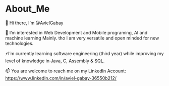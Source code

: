# About_Me

👋 Hi there, I’m @AvielGabay

👀 I’m interested in Web Development and Mobile programing, AI and machine learning Mainly. tho I am very versatile and open minded for new technologies.

⚡I’m currently learning software engineering (third year) while improving my level of knowledge in Java, C, Assembly & SQL.

📫 You are welcome to reach me on my LinkedIn Account: https://www.linkedin.com/in/aviel-gabay-36550b212/
